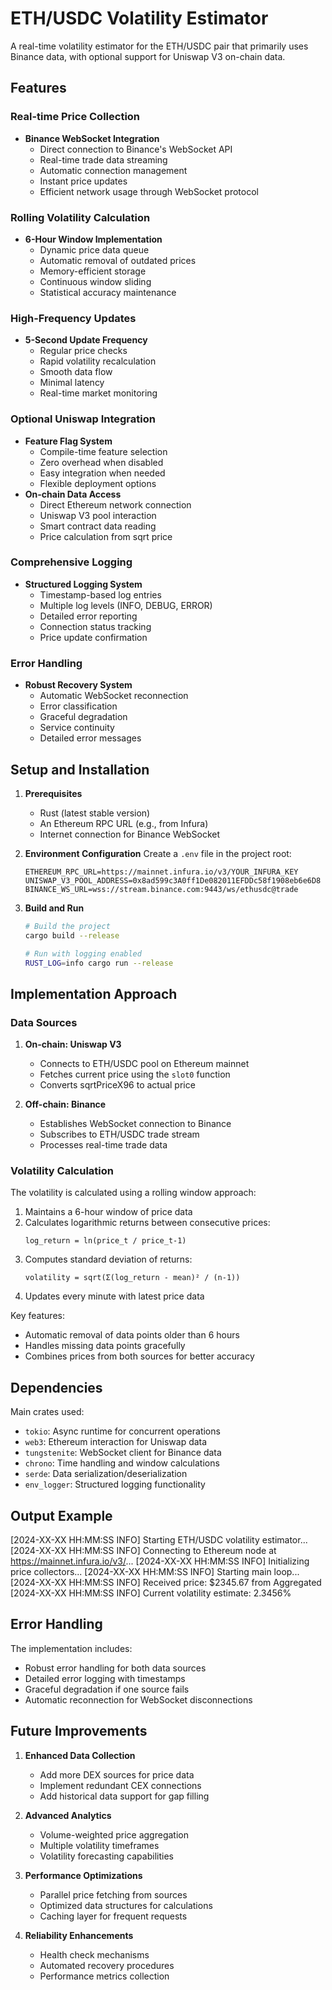 # ETH/USDC Volatility Estimator

A real-time volatility estimator for the ETH/USDC pair that primarily uses Binance data, with optional support for Uniswap V3 on-chain data.

## Features

### Real-time Price Collection
- **Binance WebSocket Integration**
  - Direct connection to Binance's WebSocket API
  - Real-time trade data streaming
  - Automatic connection management
  - Instant price updates
  - Efficient network usage through WebSocket protocol

### Rolling Volatility Calculation
- **6-Hour Window Implementation**
  - Dynamic price data queue
  - Automatic removal of outdated prices
  - Memory-efficient storage
  - Continuous window sliding
  - Statistical accuracy maintenance

### High-Frequency Updates
- **5-Second Update Frequency**
  - Regular price checks
  - Rapid volatility recalculation
  - Smooth data flow
  - Minimal latency
  - Real-time market monitoring

### Optional Uniswap Integration
- **Feature Flag System**
  - Compile-time feature selection
  - Zero overhead when disabled
  - Easy integration when needed
  - Flexible deployment options
- **On-chain Data Access**
  - Direct Ethereum network connection
  - Uniswap V3 pool interaction
  - Smart contract data reading
  - Price calculation from sqrt price

### Comprehensive Logging
- **Structured Logging System**
  - Timestamp-based log entries
  - Multiple log levels (INFO, DEBUG, ERROR)
  - Detailed error reporting
  - Connection status tracking
  - Price update confirmation

### Error Handling
- **Robust Recovery System**
  - Automatic WebSocket reconnection
  - Error classification
  - Graceful degradation
  - Service continuity
  - Detailed error messages


## Setup and Installation

1. **Prerequisites**
   - Rust (latest stable version)
   - An Ethereum RPC URL (e.g., from Infura)
   - Internet connection for Binance WebSocket

2. **Environment Configuration**
   Create a `.env` file in the project root:
   ```
   ETHEREUM_RPC_URL=https://mainnet.infura.io/v3/YOUR_INFURA_KEY
   UNISWAP_V3_POOL_ADDRESS=0x8ad599c3A0ff1De082011EFDDc58f1908eb6e6D8
   BINANCE_WS_URL=wss://stream.binance.com:9443/ws/ethusdc@trade
   ```

3. **Build and Run**
   ```bash
   # Build the project
   cargo build --release

   # Run with logging enabled
   RUST_LOG=info cargo run --release
   ```

## Implementation Approach

### Data Sources

1. **On-chain: Uniswap V3**
   - Connects to ETH/USDC pool on Ethereum mainnet
   - Fetches current price using the `slot0` function
   - Converts sqrtPriceX96 to actual price

2. **Off-chain: Binance**
   - Establishes WebSocket connection to Binance
   - Subscribes to ETH/USDC trade stream
   - Processes real-time trade data

### Volatility Calculation

The volatility is calculated using a rolling window approach:
1. Maintains a 6-hour window of price data
2. Calculates logarithmic returns between consecutive prices:
   ```
   log_return = ln(price_t / price_t-1)
   ```
3. Computes standard deviation of returns:
   ```
   volatility = sqrt(Σ(log_return - mean)² / (n-1))
   ```
4. Updates every minute with latest price data

Key features:
- Automatic removal of data points older than 6 hours
- Handles missing data points gracefully
- Combines prices from both sources for better accuracy

## Dependencies

Main crates used:
- `tokio`: Async runtime for concurrent operations
- `web3`: Ethereum interaction for Uniswap data
- `tungstenite`: WebSocket client for Binance data
- `chrono`: Time handling and window calculations
- `serde`: Data serialization/deserialization
- `env_logger`: Structured logging functionality

## Output Example

[2024-XX-XX HH:MM:SS INFO] Starting ETH/USDC volatility estimator...
[2024-XX-XX HH:MM:SS INFO] Connecting to Ethereum node at https://mainnet.infura.io/v3/...
[2024-XX-XX HH:MM:SS INFO] Initializing price collectors...
[2024-XX-XX HH:MM:SS INFO] Starting main loop...
[2024-XX-XX HH:MM:SS INFO] Received price: $2345.67 from Aggregated
[2024-XX-XX HH:MM:SS INFO] Current volatility estimate: 2.3456%

## Error Handling

The implementation includes:
- Robust error handling for both data sources
- Detailed error logging with timestamps
- Graceful degradation if one source fails
- Automatic reconnection for WebSocket disconnections

## Future Improvements

1. **Enhanced Data Collection**
   - Add more DEX sources for price data
   - Implement redundant CEX connections
   - Add historical data support for gap filling

2. **Advanced Analytics**
   - Volume-weighted price aggregation
   - Multiple volatility timeframes
   - Volatility forecasting capabilities

3. **Performance Optimizations**
   - Parallel price fetching from sources
   - Optimized data structures for calculations
   - Caching layer for frequent requests

4. **Reliability Enhancements**
   - Health check mechanisms
   - Automated recovery procedures
   - Performance metrics collection


